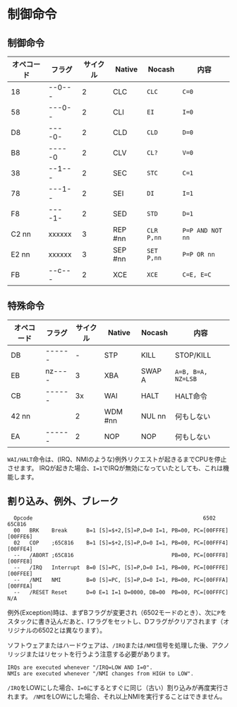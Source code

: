 # 制御命令

## 制御命令

オペコード | フラグ | サイクル | Native | Nocash | 内容
-- | -- | -- | -- | -- | -- 
18    | --0--- | 2 | CLC     | `CLC`      | `C=0`
58    | ---0-- | 2 | CLI     | `EI`       | `I=0`
D8    | ----0- | 2 | CLD     | `CLD`      | `D=0`
B8    | -----0 | 2 | CLV     | `CL?`      | `V=0`
38    | --1--- | 2 | SEC     | `STC`      | `C=1`
78    | ---1-- | 2 | SEI     | `DI`       | `I=1`
F8    | ----1- | 2 | SED     | `STD`      | `D=1`
C2 nn | xxxxxx | 3 | REP #nn | `CLR P,nn` | `P=P AND NOT nn`
E2 nn | xxxxxx | 3 | SEP #nn | `SET P,nn` | `P=P OR nn`
FB    | --c--- | 2 | XCE     | `XCE`      | `C=E, E=C`

## 特殊命令

オペコード | フラグ | サイクル | Native | Nocash | 内容
-- | -- | -- | -- | -- | --
DB    | ------ | -  | STP     | KILL   | STOP/KILL
EB    | nz---- | 3  | XBA     | SWAP A | `A=B, B=A, NZ=LSB`
CB    | ------ | 3x | WAI     | HALT   | HALT命令
42 nn |        | 2  | WDM #nn | NUL nn | 何もしない
EA    | ------ | 2  | NOP     | NOP    | 何もしない

`WAI/HALT`命令は、(IRQ、NMIのような)例外リクエストが起きるまでCPUを停止させます。 IRQが起きた場合、`I=1`でIRQが無効になっていたとしても、これは機能します。

## 割り込み、例外、ブレーク

```
  Opcode                                                      6502     65C816
  00   BRK    Break      B=1 [S]=$+2,[S]=P,D=0 I=1, PB=00, PC=[00FFFE] [00FFE6]
  02   COP    ;65C816    B=1 [S]=$+2,[S]=P,D=0 I=1, PB=00, PC=[00FFF4] [00FFE4]
  --   /ABORT ;65C816                               PB=00, PC=[00FFF8] [00FFE8]
  --   /IRQ   Interrupt  B=0 [S]=PC, [S]=P,D=0 I=1, PB=00, PC=[00FFFE] [00FFEE]
  --   /NMI   NMI        B=0 [S]=PC, [S]=P,D=0 I=1, PB=00, PC=[00FFFA] [00FFEA]
  --   /RESET Reset      D=0 E=1 I=1 D=0000, DB=00  PB=00, PC=[00FFFC] N/A
```

例外(Exception)時は、まずBフラグが変更され（6502モードのとき）、次に`P`をスタックに書き込んだあと、Iフラグをセットし、Dフラグがクリアされます（オリジナルの6502とは異なります）。

ソフトウェアまたはハードウェアは、`/IRQ`または`/NMI`信号を処理した後、アクノリッジまたはリセットを行うよう注意する必要があります。

```
IRQs are executed whenever "/IRQ=LOW AND I=0".
NMIs are executed whenever "/NMI changes from HIGH to LOW".
```

`/IRQ`をLOWにした場合、`I=0`にするとすぐに同じ（古い）割り込みが再度実行されます。 `/NMI`をLOWにした場合、それ以上NMIを実行することはできません。
